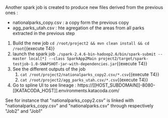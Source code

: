 Another spark job is created to produce new files derived from the previous ones :
- nationalparks_copy.csv : a copy form the previous copy
- agg_parks_utah.csv : hte agregation of the areas from all parks extracted in the previous step

1. Build the new job `cd /root/project2 && mvn clean install && cd /root`{{execute T4}}
2. launch the spark job `./spark-2.4.6-bin-hadoop2.6/bin/spark-submit --master local[*] --class SparkApp2Main project2/target/spark-testjob-1.0-SNAPSHOT-jar-with-dependencies.jar`{{execute T4}}
3. See the different outputs of the job 
   1. `cat /root/project2/nationalparks_copy2.csv/*.csv`{{execute T4}}
   2. `cat /root/project2/agg_parks_utah.csv/*.csv`{{execute T4}}
4. Go to spline UI to see lineage : https://[[HOST_SUBDOMAIN]]-8080-[[KATACODA_HOST]].environments.katacoda.com/

See for instance that "nationalparks_copy2.csv" is linked with "nationalparks_copy.csv" and "nationalparks.csv" through respectively "Job2" and "Job1"